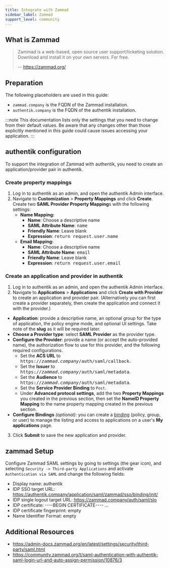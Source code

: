 ```yaml
---
title: Integrate with Zammad
sidebar_label: Zammad
support_level: community
---
```


## What is Zammad

> Zammad is a web-based, open source user support/ticketing solution.
> Download and install it on your own servers. For free.
>
> -- https://zammad.org/

## Preparation

The following placeholders are used in this guide:

- `zammad.company` is the FQDN of the Zammad installation.
- `authentik.company` is the FQDN of the authentik installation.

:::note
This documentation lists only the settings that you need to change from their default values. Be aware that any changes other than those explicitly mentioned in this guide could cause issues accessing your application.
:::

## authentik configuration

To support the integration of Zammad with authentik, you need to create an application/provider pair in authentik.

### Create property mappings

1. Log in to authentik as an admin, and open the authentik Admin interface.
2. Navigate to **Customization** > **Property Mappings** and click **Create**. Create two **SAML Provider Property Mapping**s with the following settings:
    - **Name Mapping:**
        - **Name**: Choose a descriptive name
        - **SAML Attribute Name**: <kbd>name</kbd>
        - **Friendly Name**: Leave blank
        - **Expression**: <kbd>return request.user.name</kbd>
    - **Email Mapping:**
        - **Name**: Choose a descriptive name
        - **SAML Attribute Name**: <kbd>email</kbd>
        - **Friendly Name**: Leave blank
        - **Expression**: <kbd>return request.user.email</kbd>

### Create an application and provider in authentik

1. Log in to authentik as an admin, and open the authentik Admin interface.
2. Navigate to **Applications** > **Applications** and click **Create with Provider** to create an application and provider pair. (Alternatively you can first create a provider separately, then create the application and connect it with the provider.)

- **Application**: provide a descriptive name, an optional group for the type of application, the policy engine mode, and optional UI settings. Take note of the **slug** as it will be required later.
- **Choose a Provider type**: select **SAML Provider** as the provider type.
- **Configure the Provider**: provide a name (or accept the auto-provided name), the authorization flow to use for this provider, and the following required configurations.
    - Set the **ACS URL** to <kbd>https://<em>zammad.company</em>/auth/saml/callback</kbd>.
    - Set the **Issuer** to <kbd>https://<em>zammad.company</em>/auth/saml/metadata</kbd>.
    - Set the **Audience** to <kbd>https://<em>zammad.company</em>/auth/saml/metadata</kbd>.
    - Set the **Service Provider Binding** to `Post`.
    - Under **Advanced protocol settings**, add the two **Property Mappings** you created in the previous section, then set the **NameID Property Mapping** to the name property mapping created in the previous section.
- **Configure Bindings** _(optional)_: you can create a [binding](/docs/add-secure-apps/flows-stages/bindings/) (policy, group, or user) to manage the listing and access to applications on a user's **My applications** page.

3. Click **Submit** to save the new application and provider.

## zammad Setup

Configure Zammad SAML settings by going to settings (the gear icon), and selecting `Security -> Third-party Applications` and activate `Authentication via SAML` and change the following fields:

- Display name: authentik
- IDP SSO target URL: https://authentik.company/application/saml/zammad/sso/binding/init/
- IDP single logout target URL: https://zammad.company/auth/saml/slo
- IDP certificate: ----BEGIN CERTIFICATE---- …
- IDP certificate fingerprint: empty
- Name Identifier Format: empty

## Additional Resources

- https://admin-docs.zammad.org/en/latest/settings/security/third-party/saml.html
- https://community.zammad.org/t/saml-authentication-with-authentik-saml-login-url-and-auto-assign-permission/10876/3
